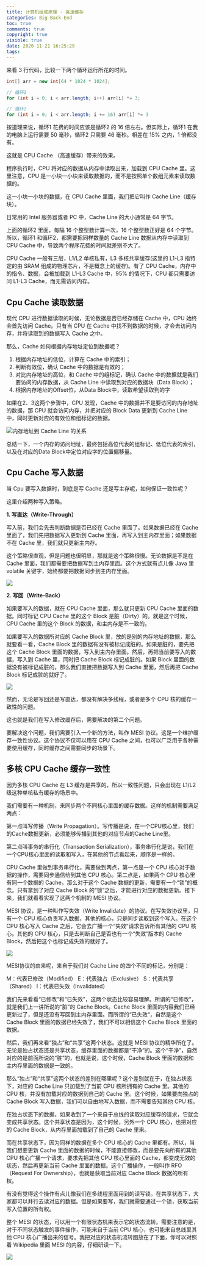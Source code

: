 ```yaml
---
title: 计算机组成原理 - 高速缓存
categories: Big-Back-End
toc: true
comments: true
copyright: true
visible: true
date: 2020-11-21 16:25:29
tags:
---
```


来看 3 行代码，比较一下两个循环运行所花的时间。

```java
int[] arr = new int[64 * 1024 * 1024];

// 循环1
for (int i = 0; i < arr.length; i++) arr[i] *= 3;

// 循环2
for (int i = 0; i < arr.length; i += 16) arr[i] *= 3
```

按道理来说，循环1 花费的时间应该是循环2 的 16 倍左右。但实际上，循环1 在我的电脑上运行需要 50 毫秒，循环2 只需要 46 毫秒。相差在 15% 之内，1 倍都没有。

这就是 CPU Cache （高速缓存）带来的效果。

程序执行时，CPU 将对应的数据从内存中读取出来，加载到 CPU Cache 里。这里注意，CPU 是一小块一小块来读取数据的，而不是按照单个数组元素来读取数据的。

这一小块一小块的数据，在 CPU Cache 里面，我们把它叫作 Cache Line（缓存块）。

日常用的 Intel 服务器或者 PC 中，Cache Line 的大小通常是 64 字节。

上面的循环2 里面，每隔 16 个整型数计算一次，16 个整型数正好是 64 个字节。所以，循环1 和循环2，都需要把同样数量的 Cache Line 数据从内存中读取到 CPU Cache 中，导致两个程序花费的时间就差别不大了。

<!--more-->

CPU Cache 一般有三层，L1/L2 单核私有，L3 多核共享缓存(这里的 L1-L3 指特定的由 SRAM 组成的物理芯片，不是概念上的缓存)。有了 CPU Cache，内存中的指令、数据，会被加载到 L1-L3 Cache 中，95% 的情况下，CPU 都只需要访问 L1-L3 Cache，而无需访问内存。
 
## Cpu Cache 读取数据

现代 CPU 进行数据读取的时候，无论数据是否已经存储在 Cache 中，CPU 始终会首先访问 Cache。只有当 CPU 在 Cache 中找不到数据的时候，才会去访问内存，并将读取到的数据写入 Cache 之中。

那么，Cache 如何根据内存地址定位到数据呢？

1. 根据内存地址的低位，计算在 Cache 中的索引；
2. 判断有效位，确认 Cache 中的数据是有效的；
3. 对比内存地址的高位，和 Cache 中的组标记，确认 Cache 中的数据就是我们要访问的内存数据，从 Cache Line 中读取到对应的数据块（Data Block）；
4. 根据内存地址的Offset位，从Data Block中，读取希望读取到的字

如果在2、3这两个步骤中，CPU 发现，Cache 中的数据并不是要访问的内存地址的数据，那 CPU 就会访问内存，并把对应的 Block Data 更新到 Cache Line 中，同时更新对应的有效位和组标记的数据。

![内存地址到 Cache Line 的关系](https://static001.geekbang.org/resource/image/13/d4/1313fe1e4eb3b5c949284c8b215af8d4.png)

总结一下，一个内存的访问地址，最终包括高位代表的组标记、低位代表的索引，以及在对应的Data Block中定位对应字的位置偏移量。

## Cpu Cache 写入数据

当 Cpu 要写入数据时，到底是写 Cache 还是写主存呢，如何保证一致性呢？

这里介绍两种写入策略。

**1. 写直达（Write-Through）**

写入前，我们会先去判断数据是否已经在 Cache 里面了。如果数据已经在 Cache 里面了，我们先把数据写入更新到 Cache 里面，再写入到主内存里面；如果数据不在 Cache 里，我们就只更新主内存。

这个策略很直观，但是问题也很明显，那就是这个策略很慢。无论数据是不是在 Cache 里面，我们都需要把数据写到主内存里面。这个方式就有点儿像 Java 里 volatile 关键字，始终都要把数据同步到主内存里面。

![](https://static001.geekbang.org/resource/image/8b/d3/8b9ad674953bf36680e815247de235d3.jpeg)

**2. 写回（Write-Back）**

如果要写入的数据，就在 CPU Cache 里面，那么就只更新 CPU Cache 里面的数据。同时标记 CPU Cache 里的这个 Block 是脏（Dirty）的。就是这个时候，CPU Cache 里的这个 Block 的数据，和主内存是不一致的。

如果要写入的数据所对应的 Cache Block 里，放的是别的内存地址的数据，那么就要看一看，Cache Block 里的数据有没有被标记成脏的。如果是脏的，要先把这个 Cache Block 里面的数据，写入到主内存里面。然后，再把当前要写入的数据，写入到 Cache 里，同时把 Cache Block 标记成脏的。如果 Block 里面的数据没有被标记成脏的，那么我们直接把数据写入到 Cache 里面，然后再把 Cache Block 标记成脏的就好了。

![](https://static001.geekbang.org/resource/image/67/0d/67053624d6aa2a5c27c295e1fda4890d.jpeg)


然而，无论是写回还是写直达，都没有解决多线程，或者是多个 CPU 核的缓存一致性的问题。

这也就是我们在写入修改缓存后，需要解决的第二个问题。

要解决这个问题，我们需要引入一个新的方法，叫作 MESI 协议。这是一个维护缓存一致性协议。这个协议不仅可以用在 CPU Cache 之间，也可以广泛用于各种需要使用缓存，同时缓存之间需要同步的场景下。

## 多核 CPU Cache 缓存一致性

因为多核 CPU Cache 在 L3 缓存是共享的，所以一致性问题，只会出现在 L1/L2 级这种单核私有缓存的场景中。

我们需要有一种机制，来同步两个不同核心里面的缓存数据。这样的机制需要满足两点：

第一点叫写传播（Write Propagation）。写传播是说，在一个CPU核心里，我们的Cache数据更新，必须能够传播到其他的对应节点的Cache Line里。

第二点叫事务的串行化（Transaction Serialization），事务串行化是说，我们在一个CPU核心里面的读取和写入，在其他的节点看起来，顺序是一样的。

CPU Cache 里做到事务串行化，需要做到两点，第一点是一个 CPU 核心对于数据的操作，需要同步通信给到其他 CPU 核心。第二点是，如果两个 CPU 核心里有同一个数据的 Cache，那么对于这个 Cache 数据的更新，需要有一个“锁”的概念。只有拿到了对应 Cache Block 的“锁”之后，才能进行对应的数据更新。接下来，我们就看看实现了这两个机制的 MESI 协议。

MESI 协议，是一种叫作写失效（Write Invalidate）的协议。在写失效协议里，只有一个 CPU 核心负责写入数据，其他的核心，只是同步读取到这个写入。在这个 CPU 核心写入 Cache 之后，它会去广播一个“失效”请求告诉所有其他的 CPU 核心。其他的 CPU 核心，只是去判断自己是否也有一个“失效”版本的 Cache Block，然后把这个也标记成失效的就好了。

![](https://static001.geekbang.org/resource/image/4e/59/4ed6d05049cbbc8603346f617206cd59.jpeg)

MESI协议的由来呢，来自于我们对 Cache Line 的四个不同的标记，分别是：

M：代表已修改（Modified）
E：代表独占（Exclusive）
S：代表共享（Shared）
I：代表已失效（Invalidated）

我们先来看看“已修改”和“已失效”，这两个状态比较容易理解。所谓的“已修改”，就是我们上一讲所说的“脏”的 Cache Block。Cache Block 里面的内容我们已经更新过了，但是还没有写回到主内存里面。而所谓的“已失效“，自然是这个 Cache Block 里面的数据已经失效了，我们不可以相信这个 Cache Block 里面的数据。

然后，我们再来看“独占”和“共享”这两个状态。这就是 MESI 协议的精华所在了。无论是独占状态还是共享状态，缓存里面的数据都是“干净”的。这个“干净”，自然对应的是前面所说的“脏”的，也就是说，这个时候，Cache Block 里面的数据和主内存里面的数据是一致的。

那么“独占”和“共享”这两个状态的差别在哪里呢？这个差别就在于，在独占状态下，对应的 Cache Line 只加载到了当前 CPU 核所拥有的 Cache 里。其他的 CPU 核，并没有加载对应的数据到自己的 Cache 里。这个时候，如果要向独占的 Cache Block 写入数据，我们可以自由地写入数据，而不需要告知其他 CPU 核。 

在独占状态下的数据，如果收到了一个来自于总线的读取对应缓存的请求，它就会变成共享状态。这个共享状态是因为，这个时候，另外一个 CPU 核心，也把对应的 Cache Block，从内存里面加载到了自己的 Cache 里来。

而在共享状态下，因为同样的数据在多个 CPU 核心的 Cache 里都有。所以，当我们想要更新 Cache 里面的数据的时候，不能直接修改，而是要先向所有的其他 CPU 核心广播一个请求，要求先把其他 CPU 核心里面的 Cache，都变成无效的状态，然后再更新当前 Cache 里面的数据。这个广播操作，一般叫作 RFO（Request For Ownership），也就是获取当前对应 Cache Block 数据的所有权。

有没有觉得这个操作有点儿像我们在多线程里面用到的读写锁。在共享状态下，大家都可以并行去读对应的数据。但是如果要写，我们就需要通过一个锁，获取当前写入位置的所有权。

整个 MESI 的状态，可以用一个有限状态机来表示它的状态流转。需要注意的是，对于不同状态触发的事件操作，可能来自于当前 CPU 核心，也可能来自总线里其他 CPU 核心广播出来的信号。我把对应的状态机流转图放在了下面，你可以对照着 Wikipedia 里面 MESI 的内容，仔细研读一下。

![](https://static001.geekbang.org/resource/image/fa/d1/fa98835c78c879ab69fd1f29193e54d1.jpeg)




